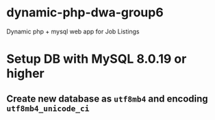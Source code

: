# dynamic-php-dwa-group6
 Dynamic php + mysql web app for Job Listings
# Setup DB with MySQL 8.0.19 or higher
## Create new database as `utf8mb4` and encoding `utf8mb4_unicode_ci`
